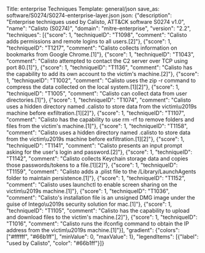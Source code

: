 Title: enterprise Techniques
Template: general/json
save_as: software/S0274/S0274-enterprise-layer.json
json: {"description": "Enterprise techniques used by Calisto, ATT&CK software S0274 v1.0", "name": "Calisto (S0274)", "domain": "mitre-enterprise", "version": "2.2", "techniques": [{"score": 1, "techniqueID": "T1098", "comment": "Calisto adds permissions and remote logins to all users.[2]"}, {"score": 1, "techniqueID": "T1217", "comment": "Calisto collects information on bookmarks from Google Chrome.[1]"}, {"score": 1, "techniqueID": "T1043", "comment": "Calisto attempted to contact the C2 server over TCP using port 80.[1]"}, {"score": 1, "techniqueID": "T1136", "comment": "Calisto has the capability to add its own account to the victim's machine.[2]"}, {"score": 1, "techniqueID": "T1002", "comment": "Calisto uses the zip -r command to compress the data collected on the local system.[1][2]"}, {"score": 1, "techniqueID": "T1005", "comment": "Calisto can collect data from user directories.[1]"}, {"score": 1, "techniqueID": "T1074", "comment": "Calisto uses a hidden directory named .calisto to store data from the victim\u2019s machine before exfiltration.[1][2]"}, {"score": 1, "techniqueID": "T1107", "comment": "Calisto has the capability to use rm -rf to remove folders and files from the victim's machine.[1]"}, {"score": 1, "techniqueID": "T1158", "comment": "Calisto uses a hidden directory named .calisto to store data from the victim\u2019s machine before exfiltration.[1][2]"}, {"score": 1, "techniqueID": "T1141", "comment": "Calisto presents an input prompt asking for the user's login and password.[2]"}, {"score": 1, "techniqueID": "T1142", "comment": "Calisto collects Keychain storage data and copies those passwords/tokens to a file.[1][2]"}, {"score": 1, "techniqueID": "T1159", "comment": "Calisto adds a .plist file to the /Library/LaunchAgents folder to maintain persistence.[1]"}, {"score": 1, "techniqueID": "T1152", "comment": "Calisto uses launchctl to enable screen sharing on the victim\u2019s machine.[1]"}, {"score": 1, "techniqueID": "T1036", "comment": "Calisto's installation file is an unsigned DMG image under the guise of Intego\u2019s security solution for mac.[1]"}, {"score": 1, "techniqueID": "T1105", "comment": "Calisto has the capability to upload and download files to the victim's machine.[2]"}, {"score": 1, "techniqueID": "T1016", "comment": "Calisto runs the ifconfig command to obtain the IP address from the victim\u2019s machine.[1]"}], "gradient": {"colors": ["#ffffff", "#66b1ff"], "minValue": 0, "maxValue": 1}, "legendItems": [{"label": "used by Calisto", "color": "#66b1ff"}]}